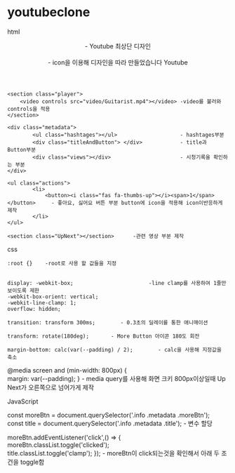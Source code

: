 # youtubeclone
html
    <header>                                               - Youtube 최상단 디자인 
        <div class="logo">                     
            <i class="fab fa-youtube"></i>                 - icon을 이용해 디자인을 따라 만들었습니다
            <span class="title">Youtube</span>
        </div>
        <div class="icons">
            <i class="far fa-thumbs-up"></i>
            <i class="fas fa-ellipsis-v"></i>
        </div>
    </header>
    
    <section class="player">
        <video controls src="video/Guitarist.mp4"></video> -video를 불러와 controls을 적용
    </section>
    
    <div class="metadata">
            <ul class="hashtages"></ul>                    - hashtages부분
            <div class="titleAndButton"> </div>            - title과 Button부분
            <div class="views"></div>                      - 시청기록을 확인하는 부분
    </div>

    <ul class="actions">                                   
            <li>         
                <button><i class="fas fa-thumbs-up"></i><span>1</span></button>     - 좋아요, 싫어요 버튼 부분 button에 icon을 적용해 icon이반응하게 제작
            </li>   
    </ul>
    
    <section class="UpNext"></section>      -관련 영상 부분 제작


css

    :root {}    -root로 사용 할 값들을 지정                                            

 
    display: -webkit-box;                        -line clamp를 사용하여 1줄만 보이도록 제한       
    -webkit-box-orient: vertical;
    -webkit-line-clamp: 1;
    overflow: hidden;
     
    transition: transform 300ms;        - 0.3초의 딜레이를 통한 애니매이션   
 
    transform: rotate(180deg);       - More Button 아이콘 180도 회전

    margin-bottom: calc(var(--padding) / 2);        - calc을 사용해 지정값을 축소


@media screen and (min-width: 800px) {                                          
        margin: var(--padding);
}      - media query를 사용해 화면 크키 800px이상일때 Up Next가 오른쪽으로 넘어가게 제작


JavaScript

const moreBtn = document.querySelector('.info .metadata .moreBtn');             
const title = document.querySelector('.info .metadata .title');     - 변수 할당

moreBtn.addEventListener('click',() => {                                        
    moreBtn.classList.toggle('clicked');                                          
    title.classList.toggle('clamp');
});     - moreBtn이 click되는것을 확인해서 아래 두 조건을 toggle함

